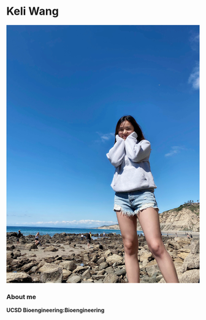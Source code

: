 # Keli Wang
![This is a pic of Keli](Keli.jpeg)
### About me
**UCSD Bioengineering:Bioengineering** 
